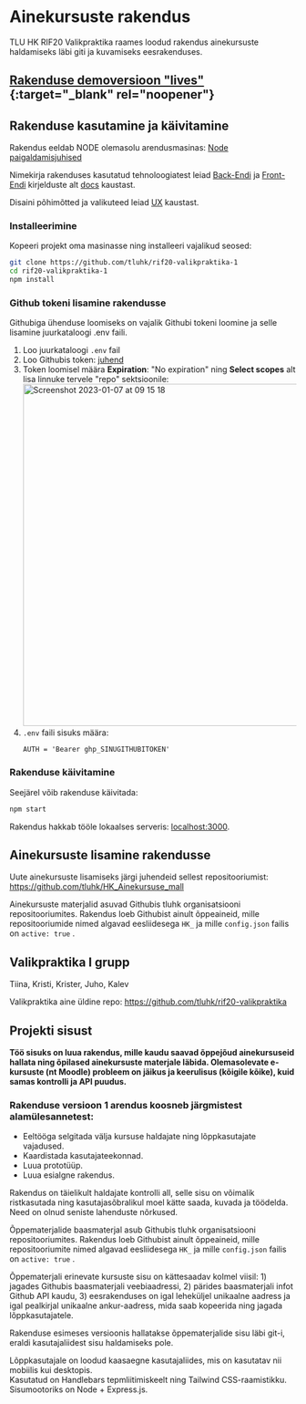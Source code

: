 # Ainekursuste rakendus

TLU HK RIF20 Valikpraktika raames loodud rakendus ainekursuste haldamiseks läbi giti ja kuvamiseks eesrakenduses.

## [Rakenduse demoversioon "lives"](https://rif.up.railway.app){:target="_blank" rel="noopener"}

## Rakenduse kasutamine ja käivitamine

Rakendus eeldab NODE olemasolu arendusmasinas: [Node paigaldamisjuhised](https://nodejs.org/en/download/)

Nimekirja rakenduses kasutatud tehnoloogiatest leiad [Back-Endi](docs/content/backend/) ja [Front-Endi](docs/content/frontend/) kirjelduste alt [docs](docs) kaustast.

Disaini põhimõtted ja valikuteed leiad [UX](docs/content/ux/) kaustast.

### Installeerimine

Kopeeri projekt oma masinasse ning installeeri vajalikud seosed:

```bash
git clone https://github.com/tluhk/rif20-valikpraktika-1
cd rif20-valikpraktika-1
npm install
```

### Github tokeni lisamine rakendusse

Githubiga ühenduse loomiseks on vajalik Githubi tokeni loomine ja selle lisamine juurkataloogi .env faili.
1. Loo juurkataloogi `.env` fail
2. Loo Githubis token: [juhend](https://docs.github.com/en/enterprise-server@3.4/authentication/keeping-your-account-and-data-secure/creating-a-personal-access-token)
3. Token loomisel määra **Expiration**: "No expiration" ning **Select scopes** alt lisa linnuke tervele "repo" sektsioonile: <img width="600" alt="Screenshot 2023-01-07 at 09 15 18" src="https://user-images.githubusercontent.com/62253084/211138976-dde411be-4d47-4676-a6a8-8d24ce396e25.png">
4. `.env` faili sisuks määra:
   ```
   AUTH = 'Bearer ghp_SINUGITHUBITOKEN'
   ```

### Rakenduse käivitamine

Seejärel võib rakenduse käivitada:

```bash
npm start
```

Rakendus hakkab tööle lokaalses serveris: [localhost:3000](http://localhost:3000).

## Ainekursuste lisamine rakendusse

Uute ainekursuste lisamiseks järgi juhendeid sellest repositooriumist: https://github.com/tluhk/HK_Ainekursuse_mall

Ainekursuste materjalid asuvad Githubis tluhk organisatsiooni repositooriumites. Rakendus loeb Githubist ainult õppeaineid, mille repositooriumide nimed algavad eesliidesega `HK_` ja mille `config.json` failis on `active: true` .

## Valikpraktika I grupp

Tiina, Kristi, Krister, Juho, Kalev

Valikpraktika aine üldine repo: https://github.com/tluhk/rif20-valikpraktika

## Projekti sisust

**Töö sisuks on luua rakendus, mille kaudu saavad õppejõud ainekursuseid hallata ning õpilased ainekursuste materjale läbida.
Olemasolevate e-kursuste (nt Moodle) probleem on jäikus ja keerulisus (kõigile kõike), kuid samas kontrolli ja API puudus.**

### Rakenduse versioon 1 arendus koosneb järgmistest alamülesannetest:

- Eeltööga selgitada välja kursuse haldajate ning lõppkasutajate vajadused.
- Kaardistada kasutajateekonnad.
- Luua prototüüp.
- Luua esialgne rakendus.

Rakendus on täielikult haldajate kontrolli all, selle sisu on võimalik ristkasutada ning kasutajasõbralikul moel kätte saada, kuvada ja töödelda. Need on olnud seniste lahenduste nõrkused.

Õppematerjalide baasmaterjal asub Githubis tluhk organisatsiooni repositooriumites. Rakendus loeb Githubist ainult õppeaineid, mille repositooriumite nimed algavad eesliidesega `HK_` ja mille `config.json` failis on `active: true` .

Õppematerjali erinevate kursuste sisu on kättesaadav kolmel viisil: 1) jagades Githubis baasmaterjali veebiaadressi, 2) pärides baasmaterjali infot Github API kaudu, 3) eesrakenduses on igal leheküljel unikaalne aadress ja igal pealkirjal unikaalne ankur-aadress, mida saab kopeerida ning jagada lõppkasutajatele.

Rakenduse esimeses versioonis hallatakse õppematerjalide sisu läbi git-i,  eraldi kasutajaliidest sisu haldamiseks pole.

Lõppkasutajale on loodud kaasaegne kasutajaliides, mis on kasutatav nii mobiilis kui desktopis.  
Kasutatud on Handlebars tepmliitimiskeelt ning Tailwind CSS-raamistikku.
Sisumootoriks on Node + Express.js.

